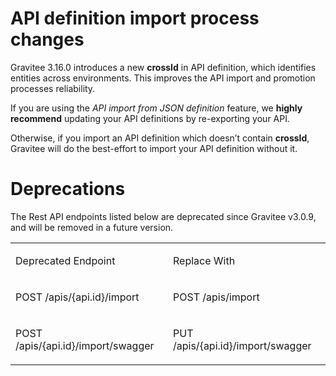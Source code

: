 # API definition import process changes

Gravitee 3.16.0 introduces a new **crossId** in API definition, which
identifies entities across environments. This improves the API import
and promotion processes reliability.

If you are using the *API import from JSON definition* feature, we
**highly recommend** updating your API definitions by re-exporting your
API.

Otherwise, if you import an API definition which doesn’t contain
**crossId**, Gravitee will do the best-effort to import your API
definition without it.

# Deprecations

The Rest API endpoints listed below are deprecated since Gravitee
v3.0.9, and will be removed in a future version.

<table>
<colgroup>
<col style="width: 50%" />
<col style="width: 50%" />
</colgroup>
<tbody>
<tr class="odd">
<td style="text-align: left;"><p>Deprecated Endpoint</p></td>
<td style="text-align: left;"><p>Replace With</p></td>
</tr>
<tr class="even">
<td style="text-align: left;"><p>POST /apis/{api.id}/import</p></td>
<td style="text-align: left;"><p>POST /apis/import</p></td>
</tr>
<tr class="odd">
<td style="text-align: left;"><p>POST
/apis/{api.id}/import/swagger</p></td>
<td style="text-align: left;"><p>PUT
/apis/{api.id}/import/swagger</p></td>
</tr>
</tbody>
</table>
